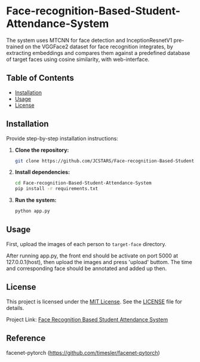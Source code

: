 # Face-recognition-Based-Student-Attendance-System
The system uses MTCNN for face detection and InceptionResnetV1 pre-trained
on the VGGFace2 dataset for face recognition integrates, by extracting embeddings and compares them against a predefined database of
target faces using cosine similarity, with web-interface.
## Table of Contents

- [Installation](#installation)
- [Usage](#usage)
- [License](#license)

## Installation

Provide step-by-step installation instructions:

1. **Clone the repository:**
   ```bash
   git clone https://github.com/JCSTARS/Face-recognition-Based-Student-Attendance-System.git
    ```

2. **Install dependencies:**
   ```bash
   cd Face-recognition-Based-Student-Attendance-System
   pip install -r requirements.txt
   ```
   
3. **Run the system:**
   ```bash
   python app.py
   ```

## Usage
First, upload the images of each person to ``` target-face ``` directory.

After running app.py, the front end should be activate on port 5000 at 127.0.0.1(host), then upload the images and press 'upload' buttom. The time and corresponding face should be annotated and added up then.

## License

This project is licensed under the [MIT License](https://opensource.org/licenses/MIT). See the [LICENSE](https://github.com/JCSTARS/Face-recognition-Based-Student-Attendance-System/blob/main/LICENSE) file for details.

Project Link: [Face Recognition Based Student Attendance System](https://github.com/JCSTARS/Face-recognition-Based-Student-Attendance-System)

## Reference
facenet-pytorch (https://github.com/timesler/facenet-pytorch)

